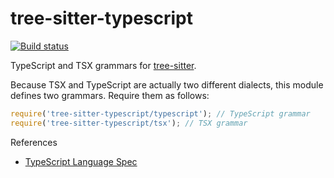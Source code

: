 tree-sitter-typescript
===========================

[![Build status](https://ci.appveyor.com/api/projects/status/rn11gs5y3tm7tuy0/branch/master?svg=true)](https://ci.appveyor.com/project/maxbrunsfeld/tree-sitter-typescript/branch/master)

TypeScript and TSX grammars for [tree-sitter][].

Because TSX and TypeScript are actually two different dialects, this module defines two grammars. Require them as follows:

```js
require('tree-sitter-typescript/typescript'); // TypeScript grammar
require('tree-sitter-typescript/tsx'); // TSX grammar
```

[tree-sitter]: https://github.com/tree-sitter/tree-sitter

References

* [TypeScript Language Spec](https://github.com/Microsoft/TypeScript/blob/master/doc/spec.md)
